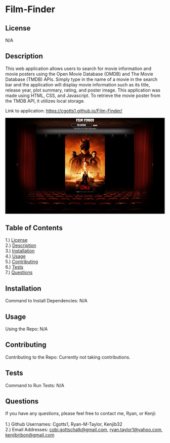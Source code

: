 # Film-Finder

## <section id = "License">License</section>
N/A

## <section id = "Description">Description</section>
This web application allows users to search for movie information and movie posters using the Open Movie Database (OMDB) and The Movie Database (TMDB) APIs. Simply type in the name of a movie in the search bar and the application will display movie information such as its title, release year, plot summary, rating, and poster image. This application was made using HTML, CSS, and Javascript. To retrieve the movie poster from the TMDB API, it utilizes local storage.

Link to application: https://cgotts1.github.io/Film-Finder/ <br>
<!-- ![Film Finder gif](/assets/images/Project.gif) <br> -->
![Film Finder Image](/assets/images/projectImage.png)

## Table of Contents
1.) <a href = "#License">License</a><br>
2.) <a href = "#Description">Description</a><br>
3.) <a href = "#Installation">Installation</a> <br>
4.) <a href = "#Usage">Usage</a><br>
5.) <a href = "#Contributing">Contributing</a><br>
6.) <a href = "#Tests">Tests</a><br>
7.) <a href = "#Questions">Questions</a>

## <section id = "Installation">Installation</section>
Command to Install Dependencies: N/A

## <section id = "Usage">Usage</section>
Using the Repo: N/A 

## <section id = "Contributing">Contributing</section>
Contributing to the Repo: Currently not taking contributions.

## <section id = "Tests">Tests</section>
Command to Run Tests: N/A

## <section id = "Questions">Questions</section>
If you have any questions, please feel free to contact me, Ryan, or Kenji: <br><br>
1.) Github Usernames: Cgotts1, Ryan-M-Taylor, Kenjib32 <br>
2.) Email Addresses: cobi.gottschalk@gmail.com, ryan.taylor1@yahoo.com, kenjibribon@gmail.com